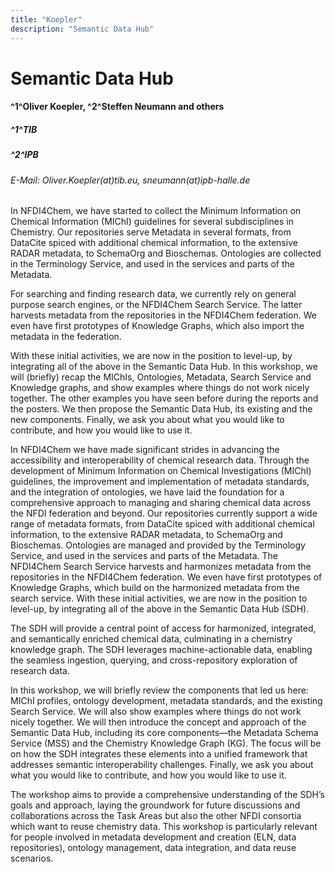 ```yaml
---
title: "Koepler"
description: "Semantic Data Hub"
---
```


# Semantic Data Hub

#### ^1^Oliver Koepler, ^2^Steffen Neumann and others

##### ^1^TIB 
##### ^2^IPB

###### E-Mail: Oliver.Koepler(at)tib.eu, sneumann(at)ipb-halle.de

In NFDI4Chem, we have started to collect the Minimum Information on Chemical Information (MIChI) guidelines for several subdisciplines in Chemistry. Our repositories serve Metadata in several formats, from DataCite spiced with additional chemical information, to the extensive RADAR metadata, to SchemaOrg and Bioschemas. Ontologies are collected in the Terminology Service, and used in the services and parts of the Metadata.

For searching and finding research data, we currently rely on general purpose search engines, or the NFDI4Chem Search Service. The latter harvests metadata from the repositories in the NFDI4Chem federation. We even have first prototypes of Knowledge Graphs, which also import the metadata in the federation.

With these initial activities, we are now in the position to level-up, by integrating all of the above in the Semantic Data Hub. 
In this workshop, we will (briefly) recap the MIChIs, Ontologies, Metadata, Search Service and Knowledge graphs, and show examples where things do not work nicely together. The other examples you have seen before during the reports and the posters. We then propose the Semantic Data Hub, its existing and the new components. Finally, we ask you about what you would like to contribute, and how you would like to use it.

In NFDI4Chem we have made significant strides in advancing the accessibility and interoperability of chemical research data. Through the development of Minimum Information on Chemical Investigations (MIChI) guidelines, the improvement and implementation of metadata standards, and the integration of ontologies, we have laid the foundation for a comprehensive approach to managing and sharing chemical data across the NFDI federation and beyond. Our repositories currently support a wide range of metadata formats,  from DataCite spiced with additional chemical information, to the extensive RADAR metadata, to SchemaOrg and Bioschemas. Ontologies are managed and provided by the Terminology Service, and used in the services and parts of the Metadata.
The NFDI4Chem Search Service harvests and harmonizes metadata from the repositories in the NFDI4Chem federation. We even have first prototypes of Knowledge Graphs, which build on the harmonized metadata from the search service.
With these initial activities, we are now in the position to level-up, by integrating all of the above in the Semantic Data Hub (SDH). 

The SDH will provide a central point of access for harmonized, integrated, and semantically enriched chemical data, culminating in a chemistry knowledge graph. The SDH leverages machine-actionable data, enabling the seamless ingestion, querying, and cross-repository exploration of research data.

In this workshop, we will briefly review the components that led us here: MIChI profiles, ontology development, metadata standards, and the existing Search Service. We will also show examples where things do not work nicely together. We will then introduce the concept and approach of the Semantic Data Hub, including its core components—the Metadata Schema Service (MSS) and the Chemistry Knowledge Graph (KG). The focus will be on how the SDH integrates these elements into a unified framework that addresses semantic interoperability challenges. Finally, we ask you about what you would like to contribute, and how you would like to use it.

The workshop aims to provide a comprehensive understanding of the SDH’s goals and approach, laying the groundwork for future discussions and collaborations across the Task Areas but also the other NFDI consortia which want to reuse chemistry data. This workshop is particularly relevant for people involved in metadata development and creation (ELN, data repositories), ontology management, data integration, and data reuse scenarios.

